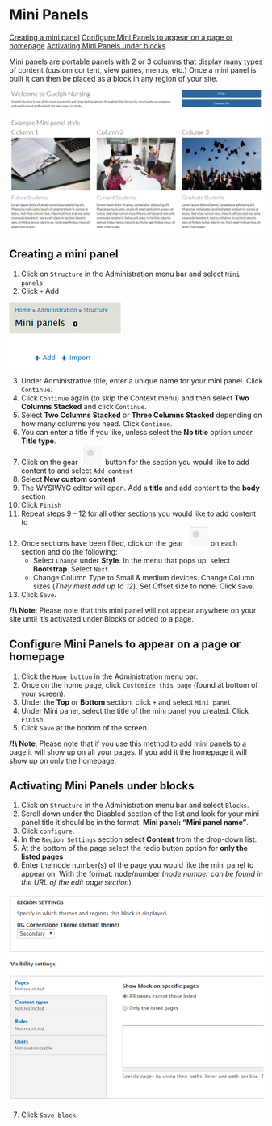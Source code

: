 # Mini Panels

[Creating a mini panel](#Creating-a-mini-panel)
[Configure Mini Panels to appear on a page or homepage](#Configure-Mini-Panels-to-appear-on-a-page-or-homepage)
[Activating Mini Panels under blocks](#Activating-Mini-Panels-under-blocks)

Mini panels are portable panels with 2 or 3 columns that display many types of content (custom content, view panes, menus, etc.) 
Once a mini panel is built it can then be placed as a block in any region of your site.

![An Example of a mini panel](../images/Mini-panel-example.PNG)

## Creating a mini panel
1.	Click on `Structure` in the Administration menu bar and select `Mini panels` 
2.	Click `+` Add

![Add option](../images/add-mini-panel.png)

3.	Under Administrative title, enter a unique name for your mini panel. Click `Continue`.
4.	Click `Continue` again (to skip the Context menu) and then select **Two Columns Stacked** and click `Continue`.
5.	Select **Two Columns Stacked** or **Three Columns Stacked** depending on how many columns you need. Click `Continue`.
6.	You can enter a title if you like, unless select the **No title** option under **Title type**.
7.	Click on the gear ![gear button](../images/gear.PNG) button for the section you would like to add content to and select `Add content`
8.	Select **New custom content**
9.	The WYSIWYG editor will open. Add a **title** and add content to the **body** section
10.	Click `Finish`
11.	Repeat steps 9 – 12 for all other sections you would like to add content to
12.	Once sections have been filled, click on the gear ![gear button](../images/gear.PNG) on each section and do the following:
    * Select `Change` under **Style**. In the menu that pops up, select **Bootstrap**. Select `Next`.
    *	Change Column Type to Small & medium devices. Change Column sizes (*They must add up to 12*). Set Offset size to none. Click `Save`.
13.	Click `Save`.

**/!\ Note**: Please note that this mini panel will not appear anywhere on your site until it’s activated under Blocks or added to a page.

## Configure Mini Panels to appear on a page or homepage
1.	Click the `Home button` in the Administration menu bar.
2.	Once on the home page, click `Customize this page` (found at bottom of your screen).
3.	Under the **Top** or **Bottom** section, click `+` and select `Mini panel`.
4.	Under Mini panel, select the title of the mini panel you created. Click `Finish`.
5.	Click `Save` at the bottom of the screen.

**/!\ Note**: Please note that if you use this method to add mini panels to a page it will show up on all your pages. 
If you add it the homepage it will show up on only the homepage.


## Activating Mini Panels under blocks
1.	Click on `Structure` in the Administration menu bar and select `Blocks`.
2.	Scroll down under the Disabled section of the list and look for your mini panel title it should be in the format: **Mini panel:
“Mini panel name”**.
3.	Click `configure`.
4.	In the `Region Settings` section select **Content** from the drop-down list.
5.	At the bottom of the page select the radio button option for **only the listed pages**
6.	Enter the node number(s) of the page you would like the mini panel to appear on. With the format: node/number 
(*node number can be found in the URL of the edit page section*)

![block configuration](../images/Mini-panel-block.PNG)

7.	Click `Save block`.
